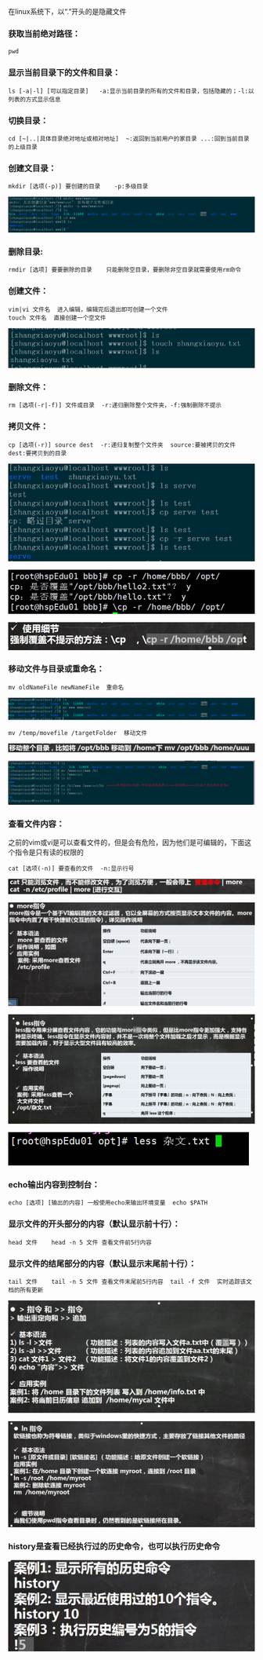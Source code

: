 在linux系统下，以“.”开头的是隐藏文件

### 获取当前绝对路径：

```
pwd 
```

### 显示当前目录下的文件和目录：

```
ls [-a|-l] [可以指定目录]   -a:显示当前目录的所有的文件和目录，包括隐藏的；-l:以列表的方式显示信息
```

### 切换目录：

```
cd [~|..|具体目录绝对地址或相对地址]  ~:返回到当前用户的家目录 ...:回到当前目录的上级目录
```

### 创建文目录：

```
mkdir [选项(-p)] 要创建的目录    -p:多级目录
```

![](../img/Snipaste_2023-07-26_10-04-26.png)

### 删除目录:

```
rmdir [选项] 要要删除的目录    只能删除空目录，要删除非空目录就需要使用rm命令
```

### 创建文件：

```
vim|vi 文件名  进入编辑，编辑完后退出即可创建一个文件
touch 文件名  直接创建一个空文件
```

![](../img/Snipaste_2023-07-26_10-13-12.png)

### 删除文件：

``` 
rm [选项(-r|-f)] 文件或目录  -r:递归删除整个文件夹，-f:强制删除不提示 	
```

### 拷贝文件：

```
cp [选项(-r)] source dest  -r:递归复制整个文件夹  source:要被拷贝的文件 dest:要拷贝到的目录
```

![](../img/Snipaste_2023-07-26_10-20-35.png)

![](../img/Snipaste_2023-07-26_10-25-26.png)

![image-20230726102554788](../img/image-20230726102554788.png)



### 移动文件与目录或重命名：

```
mv oldNameFile newNameFile  重命名
```

![](../img/Snipaste_2023-07-26_10-42-16.png)

```
mv /temp/movefile /targetFolder  移动文件
```

![image-20230726104749454](../img/image-20230726104749454.png)

![](../img/Snipaste_2023-07-26_10-54-06.png)

### 查看文件内容：

之前的vim或vi是可以查看文件的，但是会有危险，因为他们是可编辑的，下面这个指令是只有读的权限的

```
cat [选项(-n)] 要查看的文件  -n:显示行号
```

![](../img/Snipaste_2023-07-26_11-03-27.png)

![](../img/Snipaste_2023-07-26_11-05-39.png)

![](../img/Snipaste_2023-07-26_11-08-44.png)

![](../img/Snipaste_2023-07-26_11-21-25.png)



### echo输出内容到控制台：

```
echo [选项] [输出的内容] 一般使用echo来输出环境变量  echo $PATH 
```

### 显示文件的开头部分的内容（默认显示前十行）：

```
head 文件    head -n 5 文件 查看文件前5行内容
```

### 显示文件的结尾部分的内容（默认显示末尾前十行）：

```
tail 文件    tail -n 5 文件 查看文件末尾前5行内容  tail -f 文件  实时追踪该文档的所有更新
```

![](../img/Snipaste_2023-07-26_11-43-46.png)

![image-20230726125219995](../img/image-20230726125219995.png)

### 		history是查看已经执行过的历史命令，也可以执行历史命令

![](../img/Snipaste_2023-07-26_12-54-59.png)

